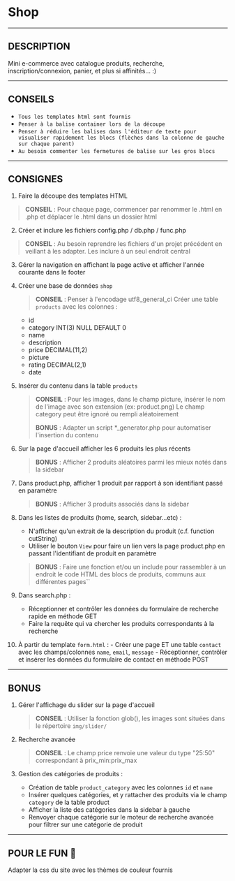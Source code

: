 Shop
=============

----------
DESCRIPTION
-------

Mini e-commerce avec catalogue produits, recherche, inscription/connexion, panier, et plus si affinités... :)

----------
CONSEILS
-------

- ``Tous les templates html sont fournis``
- ``Penser à la balise container lors de la découpe``
- ``Penser à réduire les balises dans l'éditeur de texte pour visualiser rapidement les blocs (flèches dans la colonne de gauche sur chaque parent)``
- ``Au besoin commenter les fermetures de balise sur les gros blocs``

----------
CONSIGNES
-------

 1. Faire la découpe des templates HTML
> **CONSEIL** : Pour chaque page, commencer par renommer le .html en .php et déplacer le .html dans un dossier html

 2. Créer et inclure les fichiers config.php / db.php / func.php
> **CONSEIL** : Au besoin reprendre les fichiers d'un projet précédent en veillant à les adapter. Les inclure à un seul endroit central

 3. Gérer la navigation en affichant la page active et afficher l'année courante dans le footer

 4. Créer une base de données ``shop``
	> **CONSEIL** : Penser à l'encodage utf8_general_ci
	Créer une table ``products`` avec les colonnes :
	- id
	- category INT(3) NULL DEFAULT 0
	- name
	- description
	- price DECIMAL(11,2)
	- picture
	- rating DECIMAL(2,1)
	- date

 5. Insérer du contenu dans la table ``products``
	> **CONSEIL** :
	> Pour les images, dans le champ picture, insérer le nom de l'image avec son extension (ex: product.png)
	> Le champ category peut être ignoré ou rempli aléatoirement
	>
	> **BONUS** : Adapter un script *_generator.php pour automatiser l'insertion du contenu

 6. Sur la page d'accueil afficher les 6 produits les plus récents
	> **BONUS** : Afficher 2 produits aléatoires parmi les mieux notés dans la sidebar

 7. Dans product.php, afficher 1 produit par rapport à son identifiant passé en paramètre
	> **BONUS** : Afficher 3 produits associés dans la sidebar

 8. Dans les listes de produits (home, search, sidebar...etc) :
	- N'afficher qu'un extrait de la description du produit (c.f. function cutString)
	- Utiliser le bouton ``View`` pour faire un lien vers la page product.php en passant l'identifiant de produit en paramètre

	> **BONUS** : Faire une fonction et/ou un include pour rassembler à un endroit le code HTML des blocs de produits, communs aux différentes pages``

 9. Dans search.php :
	- Réceptionner et contrôler les données du formulaire de recherche rapide en méthode GET
	- Faire la requête qui va chercher les produits correspondants à la recherche

 10. À partir du template ``form.html`` :
 	- Créer une page ET une table ``contact`` avec les champs/colonnes ``name``, ``email``, ``message``
 	- Réceptionner, contrôler et insérer les données du formulaire de contact en méthode POST

----------
BONUS
-------

 1. Gérer l'affichage du slider sur la page d'accueil
 	> **CONSEIL** : Utiliser la fonction glob(), les images sont situées dans le répertoire ``img/slider/``

 2. Recherche avancée
	> **CONSEIL** :
	> Le champ price renvoie une valeur du type "25:50" correspondant à prix_min:prix_max

 3. Gestion des catégories de produits :
	- Création de table ``product_category`` avec les colonnes ``id`` et  ``name``
	- Insérer quelques catégories, et y rattacher des produits via le champ ``category`` de la table product
	- Afficher la liste des catégories dans la sidebar à gauche
	- Renvoyer chaque catégorie sur le moteur de recherche avancée pour filtrer sur une catégorie de produit

----------
POUR LE FUN :gift:
-------

Adapter la css du site avec les thèmes de couleur fournis